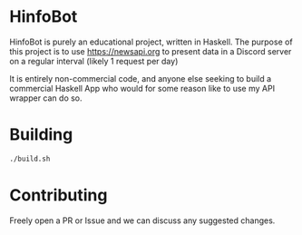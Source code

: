 # HinfoBot

HinfoBot is purely an educational project, written in Haskell. 
The purpose of this project is to use https://newsapi.org to 
present data in a Discord server on a regular interval (likely 1 request per day)

It is entirely non-commercial code, and anyone else seeking to build a commercial 
Haskell App who would for some reason like to use my API wrapper can do so. 

# Building 
```bash
./build.sh
```

# Contributing
Freely open a PR or Issue and we can discuss any suggested changes.
